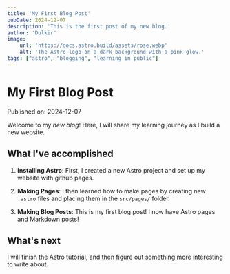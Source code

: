 ```yaml
---
title: 'My First Blog Post'
pubDate: 2024-12-07
description: 'This is the first post of my new blog.'
author: 'Dulkir'
image:
    url: 'https://docs.astro.build/assets/rose.webp'
    alt: 'The Astro logo on a dark background with a pink glow.'
tags: ["astro", "blogging", "learning in public"]
---
```

# My First Blog Post

Published on: 2024-12-07

Welcome to my _new blog_! Here, I will share my learning journey as I build a new website.

## What I've accomplished

1. **Installing Astro**: First, I created a new Astro project and set up my website with github pages.

2. **Making Pages**: I then learned how to make pages by creating new `.astro` files and placing them in the `src/pages/` folder.

3. **Making Blog Posts**: This is my first blog post! I now have Astro pages and Markdown posts!

## What's next

I will finish the Astro tutorial, and then figure out something more interesting to write about.
